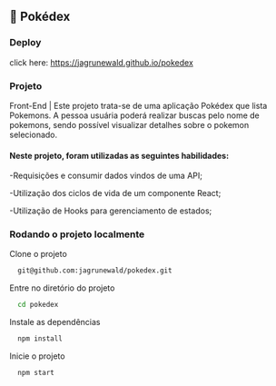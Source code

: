 ## :large_blue_circle: Pokédex

### Deploy

click here: https://jagrunewald.github.io/pokedex

### Projeto

Front-End | Este projeto trata-se de uma aplicação Pokédex que lista Pokemons. A pessoa usuária poderá realizar buscas pelo nome de pokemons, sendo possível visualizar detalhes sobre o pokemon selecionado.

#### Neste projeto, foram utilizadas as seguintes habilidades:

-Requisições e consumir dados vindos de uma API;

-Utilização dos ciclos de vida de um componente React;

-Utilização de Hooks para gerenciamento de estados;





### Rodando o projeto localmente

Clone o projeto

```bash
  git@github.com:jagrunewald/pokedex.git
```

Entre no diretório do projeto

```bash
  cd pokedex
```

Instale as dependências

```bash
  npm install
```

Inicie o projeto

```bash
  npm start
```
